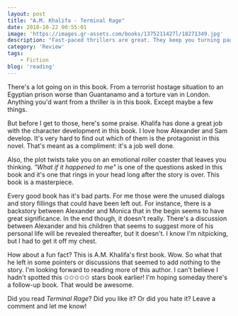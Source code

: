 ```yaml
---
layout: post
title: "A.M. Khalifa - Terminal Rage"
date: 2018-10-22 00:55:01
image: 'https://images.gr-assets.com/books/1375211427l/18271349.jpg'
description: "Fast-paced thrillers are great. They keep you turning page after page after page after... You get the point. Goodreads proposed I'd read <em>Terminal Rage</em> as it goes along with other books that I've read over the year. Goodreads, you were right."
category: 'Review'
tags:
    - Fiction
blog: 'reading'
---
```

There's a lot going on in this book. From a terrorist hostage situation to an Egyptian prison worse than Guantanamo and a torture van in London. Anything you'd want from a thriller is in this book. Except maybe a few things.

But before I get to those, here's some praise. Khalifa has done a great job with the character development in this book. I love how Alexander and Sam develop. It's very hard to find out which of them is the protagonist in this novel. That's meant as a compliment: it's a job well done.

Also, the plot twists take you on an emotional roller coaster that leaves you thinking. <em>"What if it happened to me"</em> is one of the questions asked in this book and it's one that rings in your head long after the story is over. This book is a masterpiece.

Every good book has it's bad parts. For me those were the unused dialogs and story fillings that could have been left out. For instance, there is a backstory between Alexander and Monica that in the begin seems to have great significance. In the end though, it doesn't really. There's a discussion between Alexander and his children that seems to suggest more of his personal life will be revealed thereafter, but it doesn't. I know I'm nitpicking, but I had to get it off my chest.  

How about a fun fact? This is A.M. Khalifa's first book. Wow. So what that he left in some pointers or discussions that seemed to add nothing to the story. I'm looking forward to reading more of this author. I can't believe I hadn't spotted this ✩✩✩✩✩ stars book earlier! I'm hoping someday there's a follow-up book. That would be awesome.

Did you read <em>Terminal Rage</em>? Did you like it? Or did you hate it? Leave a comment and let me know!